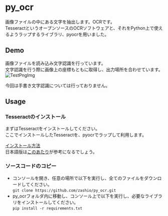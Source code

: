 py_ocr
====

画像ファイルの中にある文字を抽出します。OCRです。  
TesseractというオープンソースのOCRソフトウェアと、それをPython上で使えるようラップするライブラリ、pyocrを用いました。  

## Demo
画像ファイルを読み込み文字認識を行っています。  
文字認識を行う際に画像上の座標もともに取得し、出力場所を合わせています。  
![TestPngImg](https://github.com/zashio/py_ocr/blob/master/tesseracttest.png)

今回は手書き文字認識については行っておりません。

## Usage
### Tesseractのインストール
まずはTesseractをインストールしてください。  
ここでインストールしたTesseractを、pyocrでラップして利用します。  

[インストール方法](https://github.com/tesseract-ocr/tesseract/wiki)  
日本語版は[このあたり](https://www.kunihikokaneko.com/dblab/licenseplate/tesseract.html)が参考になるでしょう。  
  
### ソースコードのコピー
- コンソールを開き、任意の場所で以下を実行し、全てのファイルをダウンロードしてください。  
`git clone https://github.com/zashio/py_ocr.git`  
- py_ocrフォルダ内に移動し、コンソール上で以下を実行し、必要なライブラリをインストールしてください。  
`pip install -r requirements.txt`   

